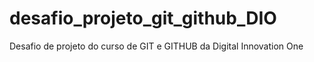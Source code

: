 # desafio_projeto_git_github_DIO
Desafio de projeto do curso de GIT e GITHUB da Digital Innovation One

